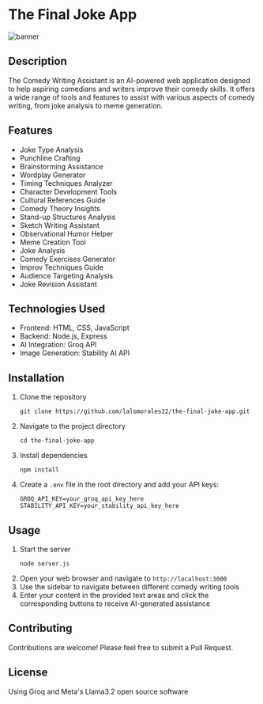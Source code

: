 # The Final Joke App
![banner](https://github.com/user-attachments/assets/c735d2e7-fa8b-4b5d-b90d-aaf9e2c7a8a6)



## Description
The Comedy Writing Assistant is an AI-powered web application designed to help aspiring comedians and writers improve their comedy skills. It offers a wide range of tools and features to assist with various aspects of comedy writing, from joke analysis to meme generation.

## Features
- Joke Type Analysis
- Punchline Crafting
- Brainstorming Assistance
- Wordplay Generator
- Timing Techniques Analyzer
- Character Development Tools
- Cultural References Guide
- Comedy Theory Insights
- Stand-up Structures Analysis
- Sketch Writing Assistant
- Observational Humor Helper
- Meme Creation Tool
- Joke Analysis
- Comedy Exercises Generator
- Improv Techniques Guide
- Audience Targeting Analysis
- Joke Revision Assistant

## Technologies Used
- Frontend: HTML, CSS, JavaScript
- Backend: Node.js, Express
- AI Integration: Groq API
- Image Generation: Stability AI API

## Installation
1. Clone the repository
   ```
   git clone https://github.com/lalomorales22/the-final-joke-app.git
   ```
2. Navigate to the project directory
   ```
   cd the-final-joke-app
   ```
3. Install dependencies
   ```
   npm install
   ```
4. Create a `.env` file in the root directory and add your API keys:
   ```
   GROQ_API_KEY=your_groq_api_key_here
   STABILITY_API_KEY=your_stability_api_key_here
   ```

## Usage
1. Start the server
   ```
   node server.js
   ```
2. Open your web browser and navigate to `http://localhost:3000`
3. Use the sidebar to navigate between different comedy writing tools
4. Enter your content in the provided text areas and click the corresponding buttons to receive AI-generated assistance

## Contributing
Contributions are welcome! Please feel free to submit a Pull Request.

## License
Using Groq and Meta's Llama3.2 open source software
